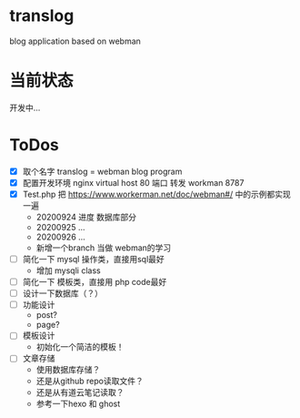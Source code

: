 # translog
blog application based on webman

# 当前状态
开发中...

# ToDos
- [x] 取个名字 translog = webman blog program
- [x] 配置开发环境 nginx virtual host 80 端口 转发 workman 8787
- [x] Test.php 把 https://www.workerman.net/doc/webman#/ 中的示例都实现一遍
    - 20200924 进度 数据库部分
    - 20200925 ...
    - 20200926 ...
    - 新增一个branch 当做 webman的学习
- [ ] 简化一下 mysql 操作类，直接用sql最好
    - 增加 mysqli class
- [ ] 简化一下 模板类，直接用 php code最好
- [ ] 设计一下数据库（？）
- [ ] 功能设计
    * post?
    * page?
- [ ] 模板设计
    * 初始化一个简洁的模板！
- [ ] 文章存储
    * 使用数据库存储？
    * 还是从github repo读取文件？
    * 还是从有道云笔记读取？
    * 参考一下hexo 和 ghost